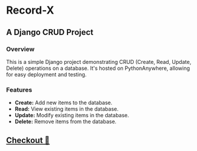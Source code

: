 # Record-X 
## A Django CRUD Project

### Overview

This is a simple Django project demonstrating CRUD (Create, Read, Update, Delete) operations on a database. It's hosted on PythonAnywhere, allowing for easy deployment and testing.

### Features

- **Create:** Add new items to the database.
- **Read:** View existing items in the database.
- **Update:** Modify existing items in the database.
- **Delete:** Remove items from the database.

## [Checkout 🔗](https://abhibatra0106.pythonanywhere.com/)